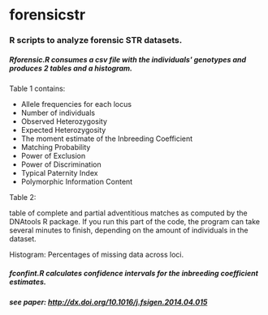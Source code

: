 forensicstr
===========

### R scripts to analyze forensic STR datasets. 

##### Rforensic.R consumes a csv file with the individuals' genotypes and produces 2 tables and a histogram.

Table 1 contains:

* Allele frequencies for each locus
* Number of individuals
* Observed Heterozygosity
* Expected Heterozygosity
* The moment estimate of the Inbreeding Coefficient
* Matching Probability
* Power of Exclusion
* Power of Discrimination
* Typical Paternity Index
* Polymorphic Information Content

Table 2:

table of complete and partial adventitious matches as computed by the DNAtools R package. If you run this part of the code, the program can take several minutes to finish, depending on the amount of individuals in the dataset.

Histogram:
Percentages of missing data across loci.

##### fconfint.R calculates confidence intervals for the inbreeding coefficient estimates.

##### see paper: http://dx.doi.org/10.1016/j.fsigen.2014.04.015
 
